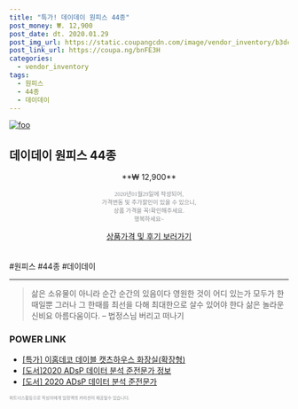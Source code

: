 ```yaml
--- 
title: "특가! 데이데이 원피스 44종" 
post_money: ₩. 12,900 
post_date: dt. 2020.01.29 
post_img_url: https://static.coupangcdn.com/image/vendor_inventory/b3dc/a50b415b6217c8cca75f031e68d06361f2a31a7d6d01f87fb7673e04b868.jpg 
post_link_url: https://coupa.ng/bnFE3H 
categories: 
  - vendor_inventory 
tags: 
  - 원피스 
  - 44종 
  - 데이데이 
--- 
```

[![foo](https://static.coupangcdn.com/image/vendor_inventory/b3dc/a50b415b6217c8cca75f031e68d06361f2a31a7d6d01f87fb7673e04b868.jpg)](https://coupa.ng/bnFE3H) 

## 데이데이 원피스 44종 
<p style="text-align: center;">**₩ 12,900**</p> 
<p style="text-align: center;"><span style="color: #898c8f; font-family: Georgia,Times,serif; font-size: 0.75em;">2020년01월29일에 작성되어, <br>가격변동 및 추가할인이 있을 수 있으니,<br> 상품 가격을 꼭!확인해주세요.<br>행복하세요~</span> 
</p>	 
<div markdown="0" style="text-align: center;"><a href="https://coupa.ng/bnFE3H" class="btn btn--success">상품가격 및 후기 보러가기</a></div> 
<br><br> 
  #원피스 #44종 #데이데이 
<hr> 

> 삶은 소유물이 아니라 순간 순간의 있음이다 영원한 것이 어디 있는가 모두가 한때일뿐 그러나 그 한때를 최선을 다해 최대한으로 살수 있어야 한다 삶은 놀라운 신비요 아름다움이다. – 법정스님 버리고 떠나기 


### POWER LINK

* <a href="https://blog.naver.com/santokki14/221790191449" target="_blank">[특가] 이홈데코 데이블 캣츠하우스 화장실(확장형)</a>
* <a href="https://blog.naver.com/santokki14/221764871580" target="_blank">[도서]2020 ADsP 데이터 분석 준전문가 정보</a>
* <a href="https://blog.naver.com/sakai111/221780345756" target="_blank">[도서] 2020 ADsP 데이터 분석 준전문가</a>

<span style="color: #898c8f; font-family: Georgia,Times,serif; font-size: 0.55em;">파트너스활동으로 작성자에게 일정액의 커미션이 제공될수 있습니다.</span> 
